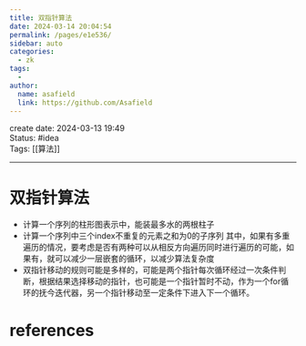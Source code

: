 ```yaml
---
title: 双指针算法
date: 2024-03-14 20:04:54
permalink: /pages/e1e536/
sidebar: auto
categories:
  - zk
tags:
  - 
author: 
  name: asafield
  link: https://github.com/Asafield
---
```


create date: 2024-03-13 19:49  
Status: #idea  
Tags: [[算法]]

---

# 双指针算法
- 计算一个序列的柱形图表示中，能装最多水的两根柱子
- 计算一个序列中三个index不重复的元素之和为0的子序列
其中，如果有多重遍历的情况，要考虑是否有两种可以从相反方向遍历同时进行遍历的可能，如果有，就可以减少一层嵌套的循环，以减少算法复杂度
- 双指针移动的规则可能是多样的，可能是两个指针每次循环经过一次条件判断，根据结果选择移动的指针，也可能是一个指针暂时不动，作为一个for循环的抚今迭代器，另一个指针移动至一定条件下进入下一个循环。
# references
